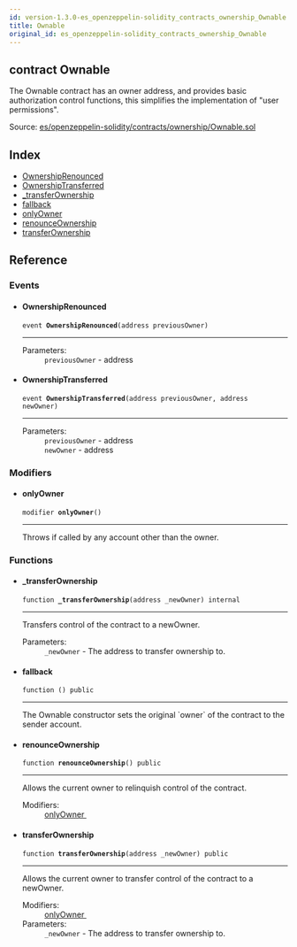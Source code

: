 ```yaml
---
id: version-1.3.0-es_openzeppelin-solidity_contracts_ownership_Ownable
title: Ownable
original_id: es_openzeppelin-solidity_contracts_ownership_Ownable
---
```


<div class="contract-doc"><div class="contract"><h2 class="contract-header"><span class="contract-kind">contract</span> Ownable</h2><p class="description">The Ownable contract has an owner address, and provides basic authorization control functions, this simplifies the implementation of &quot;user permissions&quot;.</p><div class="source">Source: <a href="git+https://github.com/PolymathNetwork/polymath-core/blob/v1.3.3/contracts/es/openzeppelin-solidity/contracts/ownership/Ownable.sol" target="_blank">es/openzeppelin-solidity/contracts/ownership/Ownable.sol</a></div></div><div class="index"><h2>Index</h2><ul><li><a href="es_openzeppelin-solidity_contracts_ownership_Ownable.html#OwnershipRenounced">OwnershipRenounced</a></li><li><a href="es_openzeppelin-solidity_contracts_ownership_Ownable.html#OwnershipTransferred">OwnershipTransferred</a></li><li><a href="es_openzeppelin-solidity_contracts_ownership_Ownable.html#_transferOwnership">_transferOwnership</a></li><li><a href="es_openzeppelin-solidity_contracts_ownership_Ownable.html#">fallback</a></li><li><a href="es_openzeppelin-solidity_contracts_ownership_Ownable.html#onlyOwner">onlyOwner</a></li><li><a href="es_openzeppelin-solidity_contracts_ownership_Ownable.html#renounceOwnership">renounceOwnership</a></li><li><a href="es_openzeppelin-solidity_contracts_ownership_Ownable.html#transferOwnership">transferOwnership</a></li></ul></div><div class="reference"><h2>Reference</h2><div class="events"><h3>Events</h3><ul><li><div class="item event"><span id="OwnershipRenounced" class="anchor-marker"></span><h4 class="name">OwnershipRenounced</h4><div class="body"><code class="signature">event <strong>OwnershipRenounced</strong><span>(address previousOwner) </span></code><hr/><dl><dt><span class="label-parameters">Parameters:</span></dt><dd><div><code>previousOwner</code> - address</div></dd></dl></div></div></li><li><div class="item event"><span id="OwnershipTransferred" class="anchor-marker"></span><h4 class="name">OwnershipTransferred</h4><div class="body"><code class="signature">event <strong>OwnershipTransferred</strong><span>(address previousOwner, address newOwner) </span></code><hr/><dl><dt><span class="label-parameters">Parameters:</span></dt><dd><div><code>previousOwner</code> - address</div><div><code>newOwner</code> - address</div></dd></dl></div></div></li></ul></div><div class="modifiers"><h3>Modifiers</h3><ul><li><div class="item modifier"><span id="onlyOwner" class="anchor-marker"></span><h4 class="name">onlyOwner</h4><div class="body"><code class="signature">modifier <strong>onlyOwner</strong><span>() </span></code><hr/><div class="description"><p>Throws if called by any account other than the owner.</p></div></div></div></li></ul></div><div class="functions"><h3>Functions</h3><ul><li><div class="item function"><span id="_transferOwnership" class="anchor-marker"></span><h4 class="name">_transferOwnership</h4><div class="body"><code class="signature">function <strong>_transferOwnership</strong><span>(address _newOwner) </span><span>internal </span></code><hr/><div class="description"><p>Transfers control of the contract to a newOwner.</p></div><dl><dt><span class="label-parameters">Parameters:</span></dt><dd><div><code>_newOwner</code> - The address to transfer ownership to.</div></dd></dl></div></div></li><li><div class="item function"><span id="fallback" class="anchor-marker"></span><h4 class="name">fallback</h4><div class="body"><code class="signature">function <strong></strong><span>() </span><span>public </span></code><hr/><div class="description"><p>The Ownable constructor sets the original `owner` of the contract to the sender account.</p></div></div></div></li><li><div class="item function"><span id="renounceOwnership" class="anchor-marker"></span><h4 class="name">renounceOwnership</h4><div class="body"><code class="signature">function <strong>renounceOwnership</strong><span>() </span><span>public </span></code><hr/><div class="description"><p>Allows the current owner to relinquish control of the contract.</p></div><dl><dt><span class="label-modifiers">Modifiers:</span></dt><dd><a href="es_openzeppelin-solidity_contracts_ownership_Ownable.html#onlyOwner">onlyOwner </a></dd></dl></div></div></li><li><div class="item function"><span id="transferOwnership" class="anchor-marker"></span><h4 class="name">transferOwnership</h4><div class="body"><code class="signature">function <strong>transferOwnership</strong><span>(address _newOwner) </span><span>public </span></code><hr/><div class="description"><p>Allows the current owner to transfer control of the contract to a newOwner.</p></div><dl><dt><span class="label-modifiers">Modifiers:</span></dt><dd><a href="es_openzeppelin-solidity_contracts_ownership_Ownable.html#onlyOwner">onlyOwner </a></dd><dt><span class="label-parameters">Parameters:</span></dt><dd><div><code>_newOwner</code> - The address to transfer ownership to.</div></dd></dl></div></div></li></ul></div></div></div>
